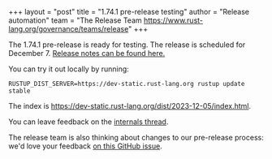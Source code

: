 +++
layout = "post"
title = "1.74.1 pre-release testing"
author = "Release automation"
team = "The Release Team <https://www.rust-lang.org/governance/teams/release>"
+++

The 1.74.1 pre-release is ready for testing. The release is scheduled for
December 7. [Release notes can be found here.][relnotes]

You can try it out locally by running:

```plain
RUSTUP_DIST_SERVER=https://dev-static.rust-lang.org rustup update stable
```

The index is <https://dev-static.rust-lang.org/dist/2023-12-05/index.html>.

You can leave feedback on the [internals thread](https://internals.rust-lang.org/t/rust-1-74-1-pre-release-testing/19979).

The release team is also thinking about changes to our pre-release process:
we'd love your feedback [on this GitHub issue][feedback].

[relnotes]: https://github.com/rust-lang/rust/blob/stable/RELEASES.md#version-1741-2023-12-07
[feedback]: https://github.com/rust-lang/release-team/issues/16
    
